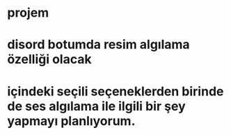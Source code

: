 # projem
# disord botumda resim algılama özelliği olacak
# içindeki seçili seçeneklerden birinde de ses algılama ile ilgili bir şey yapmayı planlıyorum.
